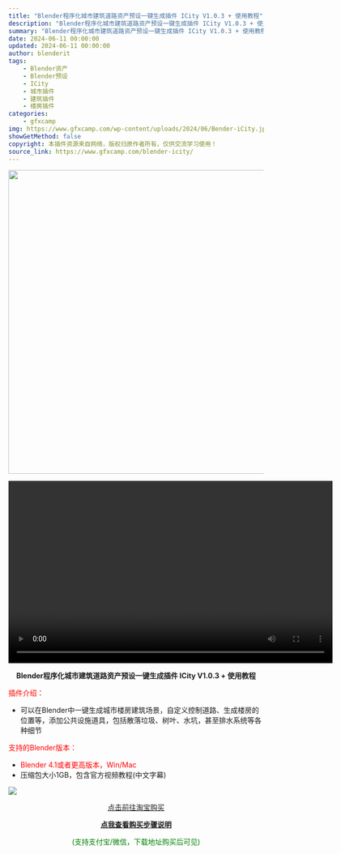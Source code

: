 ```yaml
---
title: "Blender程序化城市建筑道路资产预设一键生成插件 ICity V1.0.3 + 使用教程"
description: "Blender程序化城市建筑道路资产预设一键生成插件 ICity V1.0.3 + 使用教程 插件介绍： 可以在Blender中一键生成城市楼房建筑场景，自定义控制道路、生成楼房的位置等，添加公共设施..."
summary: "Blender程序化城市建筑道路资产预设一键生成插件 ICity V1.0.3 + 使用教程 插件介绍： 可以在Blender中一键生成城市楼房建筑场景，自定义控制道路、生成楼房的位置等，添加公共设施..."
date: 2024-06-11 00:00:00
updated: 2024-06-11 00:00:00
author: blenderit
tags: 
    - Blender资产
    - Blender预设
    - ICity
    - 城市插件
    - 建筑插件
    - 楼房插件
categories:
    - gfxcamp
img: https://www.gfxcamp.com/wp-content/uploads/2024/06/Bender-iCity.jpg
showGetMethod: false
copyright: 本插件资源来自网络，版权归原作者所有，仅供交流学习使用！
source_link: https://www.gfxcamp.com/blender-icity/
---
```

<div><p><img decoding="async" class="aligncenter size-full wp-image-122088" src="https://www.gfxcamp.com/wp-content/uploads/2024/06/Bender-iCity.jpg" data-src="https://www.gfxcamp.com/wp-content/uploads/2024/06/Bender-iCity.jpg" alt="" width="600" height="600" data-srcset="https://www.gfxcamp.com/wp-content/uploads/2024/06/Bender-iCity.jpg 600w, https://www.gfxcamp.com/wp-content/uploads/2024/06/Bender-iCity-150x150.jpg 150w, https://www.gfxcamp.com/wp-content/uploads/2024/06/Bender-iCity-80x80.jpg 80w, https://www.gfxcamp.com/wp-content/uploads/2024/06/Bender-iCity-320x320.jpg 320w" data-sizes="(max-width: 600px) 100vw, 600px"><br>
</p><center><div style="width: 640px;" class="wp-video"><!--[if lt IE 9]><script>document.createElement('video');</script><![endif]-->
<video class="wp-video-shortcode" id="video-122087-1" width="640" height="360" preload="true" controls="controls"><source type="video/mp4" src="http://cloud.video.taobao.com/play/u/null/p/1/e/6/t/1/467172826420.mp4?_=1"></source><a href="http://cloud.video.taobao.com/play/u/null/p/1/e/6/t/1/467172826420.mp4">http://cloud.video.taobao.com/play/u/null/p/1/e/6/t/1/467172826420.mp4</a></video></div></center><p style="text-align: center;"><strong>Blender程序化城市建筑道路资产预设一键生成插件 ICity V1.0.3 + 使用教程</strong></p><p><span style="color: #ff0000;" data-spm-anchor-id="pc_detail.29232929/evo365560b447259.202205.i0.250b7dd6NXSLlb">插件介绍：</span></p><ul>
<li>可以在Blender中一键生成城市楼房建筑场景，自定义控制道路、生成楼房的位置等，添加公共设施道具，包括散落垃圾、树叶、水坑，甚至排水系统等各种细节</li>
</ul><p><span style="color: #ff0000;">支持的Blender版本：</span></p><ul>
<li><span style="color: #ff0000;">Blender 4.1或者更高版本，Win/Mac</span></li>
<li>压缩包大小1GB，包含官方视频教程(中文字幕)</li>
</ul><p><img decoding="async" class="lazyload aligncenter" src="https://img.alicdn.com/imgextra/i4/80049544/O1CN019AJEOE2KND12QHK5N_!!80049544.jpg" data-src="https://img.alicdn.com/imgextra/i4/80049544/O1CN019AJEOE2KND12QHK5N_!!80049544.jpg" align="absmiddle"></p><p style="text-align: center;"><a class="maxbutton-1 maxbutton maxbutton-taobao" target="_blank" rel="noopener" href="https://item.taobao.com/item.htm?id=804906683911"><span class="mb-text">点击前往淘宝购买</span></a></p><div style="text-align: center;"> <div id="wshop-async-ed413738c0ac076dc01e91178924f226"><script type="text/javascript">if(jQuery){jQuery(function($){var data = {"action":"wshop_async_load","hook":"wshop_unpaid","atts":"{\"location\":\"https:\\\/\\\/www.gfxcamp.com\\\/blender-icity\\\/\",\"context\":\"b7bf8acbf6f011b4f7a35e369cb3c054\",\"enable_guest\":0,\"post_id\":122087}","content":0,"wshop_async_load":"c9967f5655","notice_str":"7418334841","hash":"bdffa91fb8618c6088df68c18168e5cd"};$.ajax({url: 'https://www.gfxcamp.com/wp-admin/admin-ajax.php',type: 'post',timeout: 60 * 1000,async: true,cache: false,data: data,beforeSend:function(){var $handler =$('#wshop-async-ed413738c0ac076dc01e91178924f226');if(typeof $handler.loading=='function'){$handler.loading();}}, dataType: 'json',success: function(m) {var $handler =$('#wshop-async-ed413738c0ac076dc01e91178924f226');if(typeof $handler.loading=='function'){$handler.loading('hide');}if(m.errcode!=0){console.error(m.errmsg);return;}$handler.html(m.data);},error:function(e){var $handler =$('#wshop-async-ed413738c0ac076dc01e91178924f226');if(typeof $handler.loading=='function'){$handler.loading('hide');}$handler.remove();console.error(e.responseText);}});});}</script></div></div><div style="text-align: center;">
 <div id="wshop-async-002b60e245bd22630b672978e8dd7828"><script type="text/javascript">if(jQuery){jQuery(function($){var data = {"action":"wshop_async_load","hook":"wshop_paid","atts":"{\"location\":\"https:\\\/\\\/www.gfxcamp.com\\\/blender-icity\\\/\",\"context\":\"472a10d54acddf9edc54a5a0f410d25b\",\"enable_guest\":0,\"post_id\":122087}","content":1,"wshop_async_load":"c9967f5655","notice_str":"7344818143","hash":"a3b96658a75aba4132cbfb9786ed5231"};$.ajax({url: 'https://www.gfxcamp.com/wp-admin/admin-ajax.php',type: 'post',timeout: 60 * 1000,async: true,cache: false,data: data,beforeSend:function(){var $handler =$('#wshop-async-002b60e245bd22630b672978e8dd7828');if(typeof $handler.loading=='function'){$handler.loading();}}, dataType: 'json',success: function(m) {var $handler =$('#wshop-async-002b60e245bd22630b672978e8dd7828');if(typeof $handler.loading=='function'){$handler.loading('hide');}if(m.errcode!=0){console.error(m.errmsg);return;}$handler.html(m.data);},error:function(e){var $handler =$('#wshop-async-002b60e245bd22630b672978e8dd7828');if(typeof $handler.loading=='function'){$handler.loading('hide');}$handler.remove();console.error(e.responseText);}});});}</script></div></div><p style="text-align: center;"><strong><a href="https://www.gfxcamp.com/how-to-download/" target="_blank" rel="noopener">点我查看购买步骤说明</a></strong></p><p style="text-align: center;"><span style="color: #008000;">(支持支付宝/微信，下载地址购买后可见)</span></p></div>